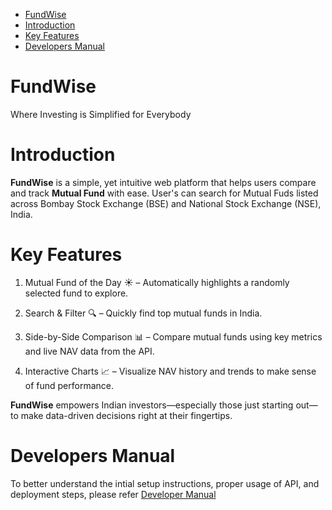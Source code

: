 - [FundWise](#fundwise)
- [Introduction](#introduction)
- [Key Features](#key-features)
- [Developers Manual](#developers-manual)

# FundWise 

Where Investing is Simplified for Everybody

# Introduction

**FundWise** is a simple, yet intuitive web platform that helps users compare and track **Mutual Fund** with ease. User's can search for Mutual Fuds listed across Bombay Stock Exchange (BSE) and National Stock Exchange (NSE), India. 

# Key Features
1. Mutual Fund of the Day ☀️ – Automatically highlights a randomly selected fund to explore.

2. Search & Filter 🔍 – Quickly find top mutual funds in India.

3. Side-by-Side Comparison 📊  – Compare mutual funds using key metrics and live NAV data from the API.

4. Interactive Charts 📈 – Visualize NAV history and trends to make sense of fund performance.

**FundWise** empowers Indian investors—especially those just starting out—to make data-driven decisions right at their fingertips.

# Developers Manual

To better understand the intial setup instructions, proper usage of API, and deployment steps, please refer [Developer Manual](docs/dev_manual.md)